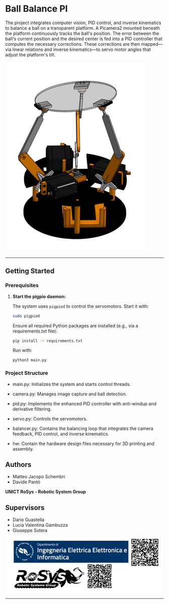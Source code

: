 # Ball Balance PI

The project integrates computer vision, PID control, and inverse kinematics to balance a ball on a transparent platform. A Picamera2 mounted beneath the platform continuously tracks the ball's position. The error between the ball's current position and the desired center is fed into a PID controller that computes the necessary corrections. These corrections are then mapped—via linear relations and inverse kinematics—to servo motor angles that adjust the platform's tilt.

![Alt text](img/ballancer.png)

---

## Getting Started

### Prerequisites

1. **Start the pigpio daemon:**  

    The system uses `pigpiod` to control the servomotors. Start it with:
    ```bash
    sudo pigpiod
    ```

    Ensure all required Python packages are installed (e.g., via a requirements.txt file):
    ```bash
    pip install -r requirements.txt
    ```

    Run with:

    ```bash
    python3 main.py
    ```

### Project Structure

- main.py: Initializes the system and starts control threads.
- camera.py: Manages image capture and ball detection.
- pid.py: Implements the enhanced PID controller with anti-windup and derivative filtering.
- servo.py: Controls the servomotors.
- balancer.py: Contains the balancing loop that integrates the camera feedback, PID control, and inverse kinematics.

- hw: Contain the hardware design files necessary for 3D printing and assembly.

## Authors

- Matteo Jacopo Schembri  
- Davide Pantò  

**UNICT RoSys - Robotic System Group**

## Supervisors

- Dario Guastella  
- Lucia Valentina Gambuzza  
- Giuseppe Sutera

![Alt text](img/acknowledgments.png)

---


